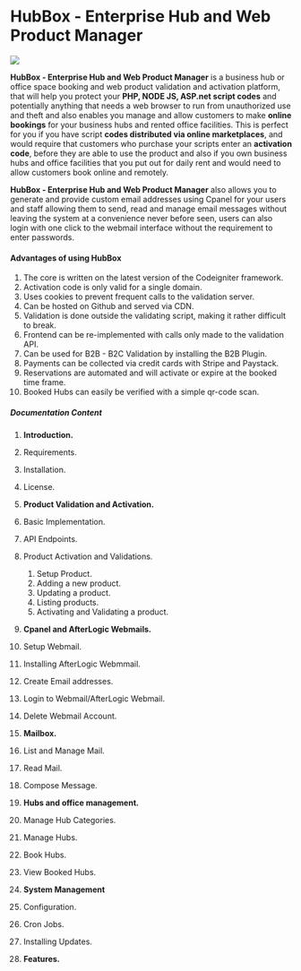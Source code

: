 # HubBox - Enterprise Hub and Web Product Manager

[![](https://data.jsdelivr.com/v1/package/gh/3m1n3nc3/ourzobia-api/badge)](https://www.jsdelivr.com/package/gh/3m1n3nc3/ourzobia-api)

**HubBox - Enterprise Hub and Web Product Manager** is a business hub or office space booking and web product validation and activation platform, that will help you protect your **PHP, NODE JS, ASP.net script codes** and potentially anything that needs a web browser to run from unauthorized use and theft and also enables you manage and allow customers to make **online bookings** for your business hubs and rented office facilities.
This is perfect for you if you have script **codes distributed via online marketplaces**, and would require that customers who purchase 
your scripts enter an **activation code**, before they are able to use the product and also if you own business hubs and office facilities that you put out for daily rent and would need to allow customers book online and remotely.

**HubBox - Enterprise Hub and Web Product Manager** also allows you to generate and provide custom email addresses using Cpanel for your users and staff allowing them to send, read and manage email messages without leaving the system at a convenience never before seen, users can also login with one click to the webmail interface without the requirement to enter passwords.

#### Advantages of using HubBox
  1. The core is written on the latest version of the Codeigniter framework.
  2. Activation code is only valid for a single domain.
  3. Uses cookies to prevent frequent calls to the validation server.
  4. Can be hosted on Github and served via CDN.
  5. Validation is done outside the validating script, making it rather difficult to break.
  6. Frontend can be re-implemented with calls only made to the validation API.
  7. Can be used for B2B - B2C Validation by installing the B2B Plugin.
  8. Payments can be collected via credit cards with Stripe and Paystack.
  9. Reservations are automated and will activate or expire at the booked time frame.
  10. Booked Hubs can easily be verified with a simple qr-code scan.


##### Documentation Content
1. **Introduction.**
 1. Requirements.
 2. Installation.
 3. License.

2. **Product Validation and Activation.**
 1. Basic Implementation.
 2. API Endpoints.
 3. Product Activation and Validations.
    1. Setup Product.
    2. Adding a new product.
    3. Updating a product.
    4. Listing products.
    5. Activating and Validating a product. 

3. **Cpanel and AfterLogic Webmails.**
 1. Setup Webmail.
 2. Installing AfterLogic Webmmail.
 3. Create Email addresses.
 4. Login to Webmail/AfterLogic Webmail.
 5. Delete Webmail Account.

4. **Mailbox.**
 1. List and Manage Mail.
 2. Read Mail.
 3. Compose Message.

5. **Hubs and office management.**
 1. Manage Hub Categories.
 2. Manage Hubs.
 3. Book Hubs.
 4. View Booked Hubs.

6. **System Management**
 1. Configuration.
 2. Cron Jobs. 
 3. Installing Updates.

7. **Features.**